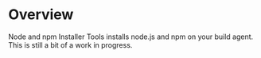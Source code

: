 # Overview

Node and npm Installer Tools installs node.js and npm on your build agent. This is still a bit of a work in progress.
